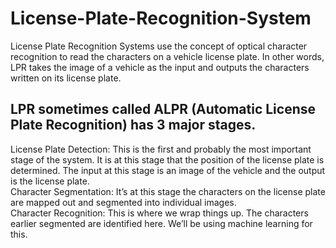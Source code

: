 # License-Plate-Recognition-System
License Plate Recognition Systems use the concept of optical character recognition to read the characters on a vehicle license plate. In other words, LPR takes the image of a vehicle as the input and outputs the characters written on its license plate.<br>
<h2>LPR sometimes called ALPR (Automatic License Plate Recognition) has 3 major stages.</h2>


License Plate Detection: This is the first and probably the most important stage of the system. It is at this stage that the position of the license plate is determined. The input at this stage is an image of the vehicle and the output is the license plate.<br>
Character Segmentation: It’s at this stage the characters on the license plate are mapped out and segmented into individual images.<br>
Character Recognition: This is where we wrap things up. The characters earlier segmented are identified here. We’ll be using machine learning for this.
